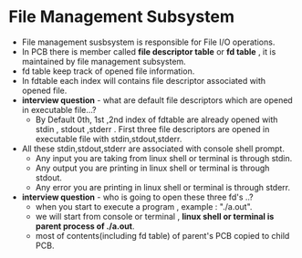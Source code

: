 # File Management Subsystem
- File management susbsystem is responsible for File I/O operations.
- In PCB there is member called **file descriptor table** or **fd table** , it is maintained by file management subsystem.
- fd table keep track of opened file information.
- In fdtable each index will contains file descriptor associated with opened file.
- **interview question** - what are default file descriptors which are opened in executable file...?
  - By Default 0th, 1st ,2nd index of fdtable are already opened with stdin , stdout ,stderr . First three file descriptors are opened in executable file with stdin,stdout,stderr.
- All these stdin,stdout,stderr are associated with console shell prompt.
  - Any input you are taking from linux shell or terminal is through stdin.
  - Any output you are printing in linux shell or terminal is through stdout.
  - Any error you are printing in linux shell or terminal is through stderr.
- **interview question** - who is going to open these three fd's ..?
  - when you start to execute a program , example : "./a.out".
  - we will start from console or terminal , **linux shell or terminal  is parent process of ./a.out**.
  - most of contents(including fd table) of parent's PCB copied to child PCB.  
